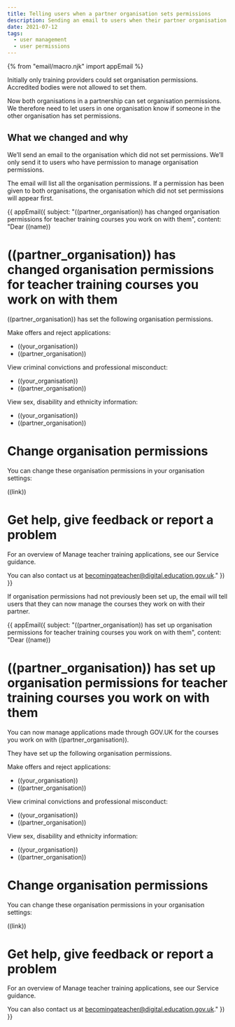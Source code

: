 ```yaml
---
title: Telling users when a partner organisation sets permissions
description: Sending an email to users when their partner organisation sets up permissions for the first time or changes them
date: 2021-07-12
tags:
  - user management
  - user permissions
---
```

{% from "email/macro.njk" import appEmail %}

Initially only training providers could set organisation permissions. Accredited bodies were not allowed to set them.

Now both organisations in a partnership can set organisation permissions. We therefore need to let users in one organisation know if someone in the other organisation has set permissions.

## What we changed and why

We’ll send an email to the organisation which did not set permissions. We’ll only send it to users who have permission to manage organisation permissions.

The email will list all the organisation permissions. If a permission has been given to both organisations, the organisation which did not set permissions will appear first.

<!-- markdownlint-disable MD025 -->
{{ appEmail({
  subject: "((partner_organisation)) has changed organisation permissions for teacher training courses you work on with them",
  content: "Dear ((name))

# ((partner_organisation)) has changed organisation permissions for teacher training courses you work on with them

((partner_organisation)) has set the following organisation permissions.

Make offers and reject applications:

- ((your_organisation))
- ((partner_organisation))

View criminal convictions and professional misconduct:

- ((your_organisation))
- ((partner_organisation))

View sex, disability and ethnicity information:

- ((your_organisation))
- ((partner_organisation))

# Change organisation permissions

You can change these organisation permissions in your organisation settings:

((link))

# Get help, give feedback or report a problem

For an overview of Manage teacher training applications, see our Service guidance.

You can also contact us at <becomingateacher@digital.education.gov.uk>."
}) }}

<!-- markdownlint-enable MD025 -->

If organisation permissions had not previously been set up, the email will tell users that they can now manage the courses they work on with their partner.

<!-- markdownlint-disable MD025 -->

{{ appEmail({
  subject: "((partner_organisation)) has set up organisation permissions for teacher training courses you work on with them",
  content: "Dear ((name))

# ((partner_organisation)) has set up organisation permissions for teacher training courses you work on with them

You can now manage applications made through <span>GOV.UK</span> for the courses you work on with ((partner_organisation)).

They have set up the following organisation permissions.

Make offers and reject applications:

- ((your_organisation))
- ((partner_organisation))

View criminal convictions and professional misconduct:

- ((your_organisation))
- ((partner_organisation))

View sex, disability and ethnicity information:

- ((your_organisation))
- ((partner_organisation))

# Change organisation permissions

You can change these organisation permissions in your organisation settings:

((link))

# Get help, give feedback or report a problem

For an overview of Manage teacher training applications, see our Service guidance.

You can also contact us at <becomingateacher@digital.education.gov.uk>."
}) }}
